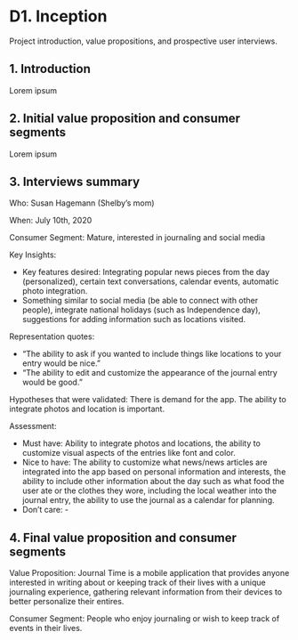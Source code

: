 # D1. Inception

Project introduction, value propositions, and prospective user interviews.

## 1. Introduction

Lorem ipsum

## 2. Initial value proposition and consumer segments

Lorem ipsum

## 3. Interviews summary

Who: Susan Hagemann (Shelby’s mom)

When: July 10th, 2020

Consumer Segment: Mature, interested in journaling and social media

Key Insights:
* Key features desired: Integrating popular news pieces from the day (personalized), certain text conversations, calendar events, automatic photo integration.
* Something similar to social media (be able to connect with other people), integrate national holidays (such as Independence day), suggestions for adding information such as locations visited.

Representation quotes:
* “The ability to ask if you wanted to include things like locations to your entry would be nice.”
* “The ability to edit and customize the appearance of the journal entry would be good.”

Hypotheses that were validated: There is demand for the app. The ability to integrate photos and location is important.

Assessment:
* Must have: Ability to integrate photos and locations, the ability to customize visual aspects of the entries like font and color.
* Nice to have: The ability to customize what news/news articles are integrated into the app based on personal information and interests, the ability to include other information about the day such as what food the user ate or the clothes they wore, including the local weather into the journal entry, the ability to use the journal as a calendar for planning.
* Don’t care: -


## 4. Final value proposition and consumer segments

Value Proposition: Journal Time is a mobile application that provides anyone interested in writing about or keeping track of their lives with a unique journaling experience, gathering relevant information from their devices to better personalize their entires.

Consumer Segment: People who enjoy journaling or wish to keep track of events in their lives.